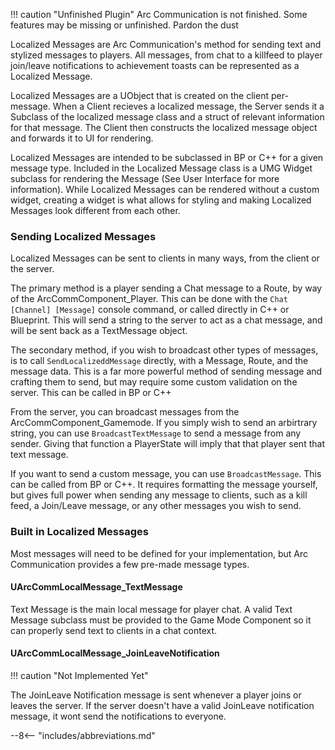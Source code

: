 !!! caution "Unfinished Plugin"
    Arc Communication is not finished.  Some features may be missing or unfinished.  Pardon the dust

Localized Messages are Arc Communication's method for sending text and stylized messages to players.  All messages, from chat to a killfeed to player join/leave notifications to achievement toasts can be represented as a Localized Message.

Localized Messages are a UObject that is created on the client per-message.  When a Client recieves a localized message, the Server sends it a Subclass of the localized message class and a struct of relevant information for that message.  The Client then constructs the localized message object and forwards it to UI for rendering. 

Localized Messages are intended to be subclassed in BP or C++ for a given message type.  Included in the Localized Message class is a UMG Widget subclass for rendering the Message (See User Interface for more information).  While Localized Messages can be rendered without a custom widget, creating a widget is what allows for styling and making Localized Messages look different from each other.

### Sending Localized Messages

Localized Messages can be sent to clients in many ways, from the client or the server.  

The primary method is a player sending a Chat message to a Route, by way of the ArcCommComponent_Player.  This can be done with the `Chat [Channel] [Message]` console command, or called directly in C++ or Blueprint.  This will send a string to the server to act as a chat message, and will be sent back as a TextMessage object.

The secondary method, if you wish to broadcast other types of messages, is to call `SendLocalizeddMessage` directly, with a Message, Route, and the message data.  This is a far more powerful method of sending message and crafting them to send, but may require some custom validation on the server.  This can be called in BP or C++

From the server, you can broadcast messages from the ArcCommComponent_Gamemode.  If you simply wish to send an arbirtrary string, you can use `BroadcastTextMessage` to send a message from any sender.  Giving that function a PlayerState will imply that that player sent that text message.  

If you want to send a custom message, you can use `BroadcastMessage`.  This can be called from BP or C++.  It requires formatting the message yourself, but gives full power when sending any message to clients, such as a kill feed, a Join/Leave message, or any other messages you wish to send.



### Built in Localized Messages

Most messages will need to be defined for your implementation, but Arc Communication provides a few pre-made message types.  

#### UArcCommLocalMessage_TextMessage

Text Message is the main local message for player chat.  A valid Text Message subclass must be provided to the Game Mode Component so it can properly send text to clients in a chat context.

#### UArcCommLocalMessage_JoinLeaveNotification

!!! caution "Not Implemented Yet"

The JoinLeave Notification message is sent whenever a player joins or leaves the server.  If the server doesn't have a valid JoinLeave notification message, it wont send the notifications to everyone.  



--8<-- "includes/abbreviations.md"